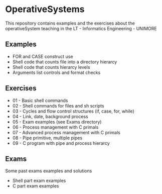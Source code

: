 # OperativeSystems

This repository contains examples and the exercises about the operativeSystem teaching in the LT - Informatics Engineering - UNIMORE

## Examples

* FOR and CASE construct use
* Shell code that counts file into a directory hierarcy
* Shell code that counts hierarcy levels
* Arguments list controls and format checks

## Exercises

* 01 - Basic shell commands
* 02 - Shell commands for files and sh scripts
* 03 - Cycles and flow control structures (if, case, for, while)
* 04 - Link, date, background process
* 05 - Exam examples (see Exams directory)
* 06 - Process management with C primals
* 07 - Advanced process management with C primals
* 08 - Pipe primitive, multiple pipes
* 09 - C program with pipe and process hierarcy

## Exams

Some past exams examples and solutions

* Shell part exam examples
* C part exam examples
